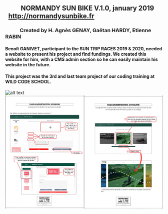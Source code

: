 ## &nbsp; &nbsp; &nbsp; &nbsp; &nbsp; NORMANDY SUN BIKE  V.1.0, january 2019 &nbsp; &nbsp; &nbsp;   http://normandysunbike.fr

### &nbsp; &nbsp; &nbsp; &nbsp; &nbsp; &nbsp; Created by H. Agnès GENAY, Gaëtan HARDY, Etienne RABIN

#### Benoît GANIVET, participant to the SUN TRIP RACES 2019 & 2020, needed a website to present his project and find fundings. We created this website for him, with a CMS admin section so he can easily maintain his website in the future.

#### This project was the 3rd and last team project of our coding training at WILD CODE SCHOOL. 



![alt text](./src/assets/landingScreen.png)
![alt text](./src/assets/userNotice_screen1.png)











